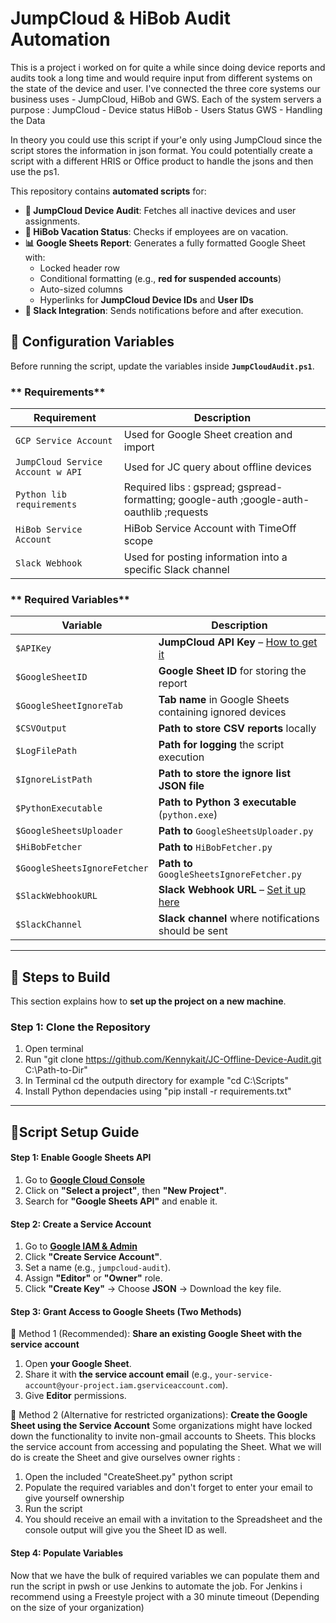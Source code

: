 # JumpCloud & HiBob Audit Automation

This is a project i worked on for quite a while since doing device reports and audits took a long time and would require input from different systems on the state of the device and user. I've connected the three core systems our business uses - JumpCloud, HiBob and GWS. Each of the system servers a purpose :
JumpCloud - Device status
HiBob - Users Status
GWS - Handling the Data

In theory you could use this script if your'e only using JumpCloud since the script stores the information in json format. You could potentially create a script with a different HRIS or Office product to handle the jsons and then use the ps1.

This repository contains **automated scripts** for:
- **🔗 JumpCloud Device Audit**: Fetches all inactive devices and user assignments.
- **🛑 HiBob Vacation Status**: Checks if employees are on vacation.
- **📊 Google Sheets Report**: Generates a fully formatted Google Sheet with:
  - Locked header row
  - Conditional formatting (e.g., **red for suspended accounts**)
  - Auto-sized columns
  - Hyperlinks for **JumpCloud Device IDs** and **User IDs**
- **🔔 Slack Integration**: Sends notifications before and after execution.

## **📌 Configuration Variables**
Before running the script, update the variables inside **`JumpCloudAudit.ps1`**.

### ** Requirements**
| Requirement | Description |
|----------|-------------|
| `GCP Service Account` | Used for Google Sheet creation and import |
| `JumpCloud Service Account w API` | Used for JC query about offline devices |
| `Python lib requirements` | Required libs : gspread; gspread-formatting; google-auth ;google-auth-oauthlib ;requests |
| `HiBob Service Account` | HiBob Service Account with TimeOff scope |
| `Slack Webhook` | Used for posting information into a specific Slack channel |

### ** Required Variables**
| Variable | Description |
|----------|-------------|
| `$APIKey` | **JumpCloud API Key** – [How to get it](https://jumpcloud.com/api-key) |
| `$GoogleSheetID` | **Google Sheet ID** for storing the report |
| `$GoogleSheetIgnoreTab` | **Tab name** in Google Sheets containing ignored devices |
| `$CSVOutput` | **Path to store CSV reports** locally |
| `$LogFilePath` | **Path for logging** the script execution |
| `$IgnoreListPath` | **Path to store the ignore list JSON file** |
| `$PythonExecutable` | **Path to Python 3 executable** (`python.exe`) |
| `$GoogleSheetsUploader` | **Path to** `GoogleSheetsUploader.py` |
| `$HiBobFetcher` | **Path to** `HiBobFetcher.py` |
| `$GoogleSheetsIgnoreFetcher` | **Path to** `GoogleSheetsIgnoreFetcher.py` |
| `$SlackWebhookURL` | **Slack Webhook URL** – [Set it up here](https://api.slack.com/messaging/webhooks) |
| `$SlackChannel` | **Slack channel** where notifications should be sent |
---
## **📌 Steps to Build**
This section explains how to **set up the project on a new machine**.
### **Step 1: Clone the Repository**
1. Open terminal
2. Run "git clone https://github.com/Kennykait/JC-Offline-Device-Audit.git C:\Path-to-Dir"
3. In Terminal cd the outputh directory for example "cd C:\Scripts\"
4. Install Python dependacies using "pip install -r requirements.txt"

---
## **📌Script Setup Guide**
#### **Step 1: Enable Google Sheets API**
1. Go to **[Google Cloud Console](https://console.cloud.google.com/)**
2. Click on **"Select a project"**, then **"New Project"**.
3. Search for **"Google Sheets API"** and enable it.

#### **Step 2: Create a Service Account**
1. Go to **[Google IAM & Admin](https://console.cloud.google.com/iam-admin/serviceaccounts)**
2. Click **"Create Service Account"**.
3. Set a name (e.g., `jumpcloud-audit`).
4. Assign **"Editor"** or **"Owner"** role.
5. Click **"Create Key"** → Choose **JSON** → Download the key file.

#### **Step 3: Grant Access to Google Sheets (Two Methods)**

🔹 Method 1 (Recommended): **Share an existing Google Sheet with the service account**
1. Open **your Google Sheet**.
2. Share it with **the service account email** (e.g., `your-service-account@your-project.iam.gserviceaccount.com`).
3. Give **Editor** permissions.

🔹 Method 2 (Alternative for restricted organizations): **Create the Google Sheet using the Service Account**
Some organizations might have locked down the functionality to invite non-gmail accounts to Sheets. This blocks the service account from accessing and populating the Sheet. What we will do is create the Sheet and give ourselves owner rights :
1. Open the included "CreateSheet.py" python script
2. Populate the required variables and don't forget to enter your email to give yourself ownership
3. Run the script
4. You should receive an email with a invitation to the Spreadsheet and the console output will give you the Sheet ID as well.

#### **Step 4: Populate Variables**
Now that we have the bulk of required variables we can populate them and run the script in pwsh or use Jenkins to automate the job.
For Jenkins i recommend using a Freestyle project with a 30 minute timeout (Depending on the size of your organization)


